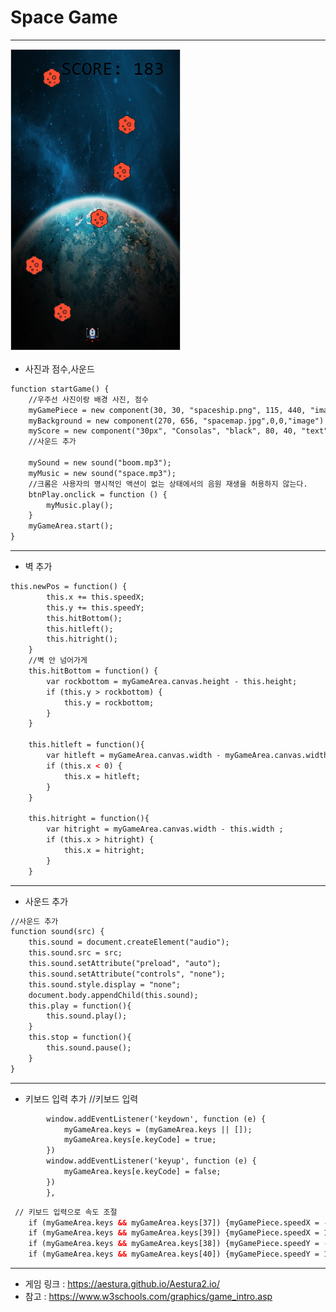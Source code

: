 # Space Game
------------------------------------------------
![a](/screen.PNG)

* 사진과 점수,사운드
```html
function startGame() {
    //우주선 사진이랑 배경 사진, 점수
    myGamePiece = new component(30, 30, "spaceship.png", 115, 440, "image");
    myBackground = new component(270, 656, "spacemap.jpg",0,0,"image")
    myScore = new component("30px", "Consolas", "black", 80, 40, "text");
    //사운드 추가
    
    mySound = new sound("boom.mp3");
    myMusic = new sound("space.mp3");
    //크롬은 사용자의 명시적인 액션이 없는 상태에서의 음원 재생을 허용하지 않는다.
    btnPlay.onclick = function () {
        myMusic.play();
    }
    myGameArea.start();
}
```
------------------------------------------------
* 벽 추가
```html
this.newPos = function() {
        this.x += this.speedX;
        this.y += this.speedY;
        this.hitBottom();
        this.hitleft();
        this.hitright();
    }
    //벽 안 넘어가게
    this.hitBottom = function() {
        var rockbottom = myGameArea.canvas.height - this.height;
        if (this.y > rockbottom) {
            this.y = rockbottom;
        }
    }

    this.hitleft = function(){
        var hitleft = myGameArea.canvas.width - myGameArea.canvas.width ;
        if (this.x < 0) {
            this.x = hitleft;
        }
    }

    this.hitright = function(){
        var hitright = myGameArea.canvas.width - this.width ;
        if (this.x > hitright) {
            this.x = hitright;
        }
    }
```
----------------------------------------------------
* 사운드 추가
```html
//사운드 추가
function sound(src) {
    this.sound = document.createElement("audio");
    this.sound.src = src;
    this.sound.setAttribute("preload", "auto");
    this.sound.setAttribute("controls", "none");
    this.sound.style.display = "none";
    document.body.appendChild(this.sound);
    this.play = function(){
        this.sound.play();
    }
    this.stop = function(){
        this.sound.pause();
    }    
}
```
--------------------------------------------------
* 키보드 입력 추가
//키보드 입력
```html
        window.addEventListener('keydown', function (e) {
            myGameArea.keys = (myGameArea.keys || []);
            myGameArea.keys[e.keyCode] = true;
        })
        window.addEventListener('keyup', function (e) {
            myGameArea.keys[e.keyCode] = false;
        })
        },
```
```html
 // 키보드 입력으로 속도 조절
    if (myGameArea.keys && myGameArea.keys[37]) {myGamePiece.speedX = -1.5; }
    if (myGameArea.keys && myGameArea.keys[39]) {myGamePiece.speedX = 1.5; }
    if (myGameArea.keys && myGameArea.keys[38]) {myGamePiece.speedY = -1.5; }
    if (myGameArea.keys && myGameArea.keys[40]) {myGamePiece.speedY = 1.5; }
```


-------------------------------------------------
* 게임 링크 : https://aestura.github.io/Aestura2.io/
* 참고 : https://www.w3schools.com/graphics/game_intro.asp
